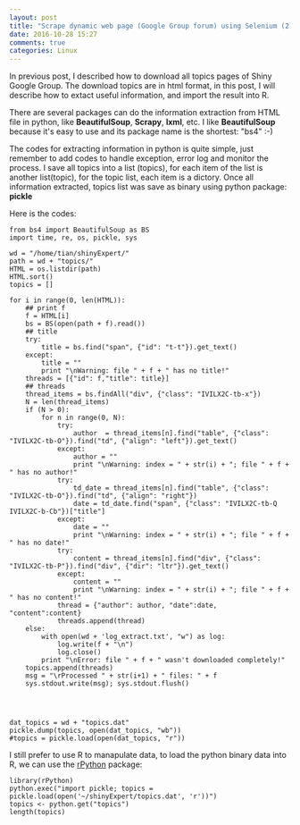```yaml
---
layout: post
title: "Scrape dynamic web page (Google Group forum) using Selenium (2)"
date: 2016-10-28 15:27
comments: true
categories: Linux
---
```


In previous post, I described how to download all topics pages of Shiny Google Group. The download topics are in html format, in this post, I will describe how to extact useful information, and import the result into R.

There are several packages can do the information extraction from HTML file in python, like **BeautifulSoup**, **Scrapy**, **lxml**, etc. I like **BeautifulSoup** because it's easy to use and its package name is the shortest: "bs4" :-)

The codes for extracting information in python is quite simple, just remember to add codes to handle exception, error log and monitor the process. I save all topics into a list (topics), for each item of the list is another list(topic), for the topic list, each item is a dictory. Once all information extracted, topics list was save as binary using python package: **pickle**

Here is the codes:


~~~~
from bs4 import BeautifulSoup as BS
import time, re, os, pickle, sys

wd = "/home/tian/shinyExpert/"
path = wd + "topics/"
HTML = os.listdir(path)
HTML.sort()
topics = []

for i in range(0, len(HTML)):
    ## print f
    f = HTML[i]
    bs = BS(open(path + f).read())
    ## title
    try:
        title = bs.find("span", {"id": "t-t"}).get_text()
    except:
        title = ""
        print "\nWarning: file " + f + " has no title!"
    threads = [{"id": f,"title": title}]
    ## threads
    thread_items = bs.findAll("div", {"class": "IVILX2C-tb-x"})
    N = len(thread_items)
    if (N > 0):
        for n in range(0, N):
            try:
                author  = thread_items[n].find("table", {"class": "IVILX2C-tb-O"}).find("td", {"align": "left"}).get_text()
            except:
                author = ""
                print "\nWarning: index = " + str(i) + "; file " + f + " has no author!"
            try:
                td_date = thread_items[n].find("table", {"class": "IVILX2C-tb-O"}).find("td", {"align": "right"})
                date = td_date.find("span", {"class": "IVILX2C-tb-Q IVILX2C-b-Cb"})["title"]
            except:
                date = ""
                print "\nWarning: index = " + str(i) + "; file " + f + " has no date!"
            try:
                content = thread_items[n].find("div", {"class": "IVILX2C-tb-P"}).find("div", {"dir": "ltr"}).get_text()
            except:
                content = ""  
                print "\nWarning: index = " + str(i) + "; file " + f + " has no content!"
            thread = {"author": author, "date":date, "content":content}
            threads.append(thread)        
    else:
        with open(wd + 'log_extract.txt', "w") as log:
            log.write(f + "\n")
            log.close()
        print "\nError: file " + f + " wasn't downloaded completely!"
    topics.append(threads)
    msg = "\rProcessed " + str(i+1) + " files: " + f
    sys.stdout.write(msg); sys.stdout.flush()




dat_topics = wd + "topics.dat"
pickle.dump(topics, open(dat_topics, "wb"))
#topics = pickle.load(open(dat_topics, "r"))

~~~~

I still prefer to use R to manapulate data, to load the python binary data into R, we can use the [rPython](https://cran.r-project.org/web/packages/rPython/rPython.pdf) package:


~~~~
library(rPython)
python.exec("import pickle; topics = pickle.load(open('~/shinyExpert/topics.dat', 'r'))")
topics <- python.get("topics")
length(topics)



~~~~




